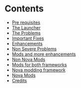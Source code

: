 <br><br>
# Contents
* [Pre requisites]()
* [The Launcher]()
* [The Problems]()
* [Important Fixes]()
* [Enhancements]()
* [Non Severe Problems]()
* [Mods and more enhancements]()
* [Non Nova Mods]()
* [Mods for both frameworks]()
* [Nova modding framework]()
* [Nova Mods]()
* [Credits]()
<br><br>
